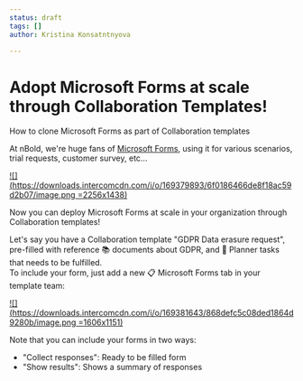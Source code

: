 ```yaml
---
status: draft
tags: []
author: Kristina Konsatntnyova

---
```

# **Adopt Microsoft Forms at scale through Collaboration Templates!**

How to clone Microsoft Forms as part of Collaboration templates

  
At nBold, we're huge fans of [Microsoft Forms](https://forms.microsoft.com/), using it for various scenarios, trial requests, customer survey, etc...

[![](https://downloads.intercomcdn.com/i/o/169379893/6f0186466de8f18ac59d2b07/image.png =2256x1438)](https://downloads.intercomcdn.com/i/o/169379893/6f0186466de8f18ac59d2b07/image.png)

Now you can deploy Microsoft Forms at scale in your organization through Collaboration templates!  
  
Let's say you have a Collaboration template "GDPR Data erasure request", pre-filled with reference 📚 documents about GDPR, and 📅 Planner tasks that needs to be fulfilled.  
To include your form, just add a new 📋 Microsoft Forms tab in your template team:

[![](https://downloads.intercomcdn.com/i/o/169381643/868defc5c08ded1864d9280b/image.png =1606x1151)](https://downloads.intercomcdn.com/i/o/169381643/868defc5c08ded1864d9280b/image.png)

Note that you can include your forms in two ways:

* "Collect responses": Ready to be filled form
* "Show results": Shows a summary of responses